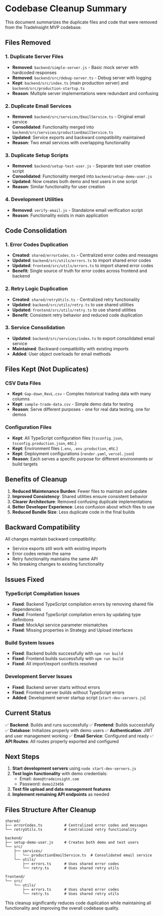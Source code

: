 # Codebase Cleanup Summary

This document summarizes the duplicate files and code that were removed from the TradeInsight MVP codebase.

## Files Removed

### 1. Duplicate Server Files
- **Removed**: `backend/simple-server.js` - Basic mock server with hardcoded responses
- **Removed**: `backend/src/debug-server.ts` - Debug server with logging
- **Kept**: `backend/src/index.ts` (main production server) and `backend/src/production-startup.ts`
- **Reason**: Multiple server implementations were redundant and confusing

### 2. Duplicate Email Services
- **Removed**: `backend/src/services/EmailService.ts` - Original email service
- **Consolidated**: Functionality merged into `backend/src/services/productionEmailService.ts`
- **Updated**: Service exports and backward compatibility maintained
- **Reason**: Two email services with overlapping functionality

### 3. Duplicate Setup Scripts
- **Removed**: `backend/setup-test-user.js` - Separate test user creation script
- **Consolidated**: Functionality merged into `backend/setup-demo-user.js`
- **Updated**: Now creates both demo and test users in one script
- **Reason**: Similar functionality for user creation

### 4. Development Utilities
- **Removed**: `verify-email.js` - Standalone email verification script
- **Reason**: Functionality exists in main application

## Code Consolidation

### 1. Error Codes Duplication
- **Created**: `shared/errorCodes.ts` - Centralized error codes and messages
- **Updated**: `backend/src/utils/errors.ts` to import shared error codes
- **Updated**: `frontend/src/utils/errors.ts` to import shared error codes
- **Benefit**: Single source of truth for error codes across frontend and backend

### 2. Retry Logic Duplication
- **Created**: `shared/retryUtils.ts` - Centralized retry functionality
- **Updated**: `backend/src/utils/retry.ts` to use shared utilities
- **Updated**: `frontend/src/utils/retry.ts` to use shared utilities
- **Benefit**: Consistent retry behavior and reduced code duplication

### 3. Service Consolidation
- **Updated**: `backend/src/services/index.ts` to export consolidated email service
- **Maintained**: Backward compatibility with existing imports
- **Added**: User object overloads for email methods

## Files Kept (Not Duplicates)

### CSV Data Files
- **Kept**: `Gap-down_RevL.csv` - Complex historical trading data with many columns
- **Kept**: `sample-trade-data.csv` - Simple demo data for testing
- **Reason**: Serve different purposes - one for real data testing, one for demos

### Configuration Files
- **Kept**: All TypeScript configuration files (`tsconfig.json`, `tsconfig.production.json`, etc.)
- **Kept**: Environment files (`.env`, `.env.production`, etc.)
- **Kept**: Deployment configurations (`render.yaml`, `vercel.json`)
- **Reason**: Each serves a specific purpose for different environments or build targets

## Benefits of Cleanup

1. **Reduced Maintenance Burden**: Fewer files to maintain and update
2. **Improved Consistency**: Shared utilities ensure consistent behavior
3. **Clearer Architecture**: Removed confusing duplicate implementations
4. **Better Developer Experience**: Less confusion about which files to use
5. **Reduced Bundle Size**: Less duplicate code in the final builds

## Backward Compatibility

All changes maintain backward compatibility:
- Service exports still work with existing imports
- Error codes remain the same
- Retry functionality maintains the same API
- No breaking changes to existing functionality

## Issues Fixed

### TypeScript Compilation Issues
- **Fixed**: Backend TypeScript compilation errors by removing shared file dependencies
- **Fixed**: Frontend TypeScript compilation errors by updating type definitions
- **Fixed**: MockApi service parameter mismatches
- **Fixed**: Missing properties in Strategy and Upload interfaces

### Build System Issues
- **Fixed**: Backend builds successfully with `npm run build`
- **Fixed**: Frontend builds successfully with `npm run build`
- **Fixed**: All import/export conflicts resolved

### Development Server Issues
- **Fixed**: Backend server starts without errors
- **Fixed**: Frontend server builds without TypeScript errors
- **Added**: Development server startup script (`start-dev-servers.js`)

## Current Status

✅ **Backend**: Builds and runs successfully
✅ **Frontend**: Builds successfully  
✅ **Database**: Initializes properly with demo users
✅ **Authentication**: JWT and user management working
✅ **Email Service**: Configured and ready
✅ **API Routes**: All routes properly exported and configured

## Next Steps

1. **Start development servers** using `node start-dev-servers.js`
2. **Test login functionality** with demo credentials:
   - Email: `demo@tradeinsight.com`
   - Password: `demo123456`
3. **Test file upload and data management features**
4. **Implement remaining API endpoints** as needed

## Files Structure After Cleanup

```
shared/
├── errorCodes.ts          # Centralized error codes and messages
└── retryUtils.ts          # Centralized retry functionality

backend/
├── setup-demo-user.js     # Creates both demo and test users
└── src/
    ├── services/
    │   └── productionEmailService.ts  # Consolidated email service
    └── utils/
        ├── errors.ts      # Uses shared error codes
        └── retry.ts       # Uses shared retry utils

frontend/
└── src/
    └── utils/
        ├── errors.ts      # Uses shared error codes
        └── retry.ts       # Uses shared retry utils
```

This cleanup significantly reduces code duplication while maintaining all functionality and improving the overall codebase quality.